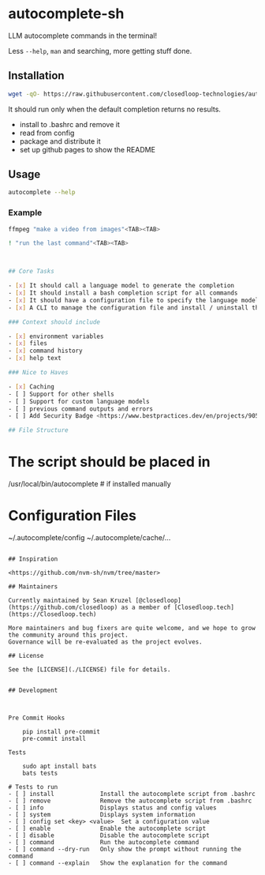 # autocomplete-sh

LLM autocomplete commands in the terminal!  

Less `--help`, `man` and searching, more getting stuff done.

## Installation

```bash
wget -qO- https://raw.githubusercontent.com/closedloop-technologies/autocomplete-sh/main/install.sh | bash
```


It should run only when the default completion returns no results.

- install to .bashrc and remove it
- read from config
- package and distribute it
- set up github pages to show the README

## Usage

```bash
autocomplete --help
```

### Example

```bash
ffmpeg "make a video from images"<TAB><TAB>
```

```bash
! "run the last command"<TAB><TAB>
```

```bash


## Core Tasks

- [x] It should call a language model to generate the completion
- [x] It should install a bash completion script for all commands
- [x] It should have a configuration file to specify the language model and API key
- [x] A CLI to manage the configuration file and install / uninstall the bash completion script

### Context should include

- [x] environment variables
- [x] files
- [x] command history
- [x] help text

### Nice to Haves

- [x] Caching
- [ ] Support for other shells
- [ ] Support for custom language models
- [ ] previous command outputs and errors
- [ ] Add Security Badge <https://www.bestpractices.dev/en/projects/9056/edit#all>

## File Structure

```

# The script should be placed in
/usr/local/bin/autocomplete # if installed manually
<!-- /usr/bin/autocomplete # if apt-get install autocomplete -->


# Configuration Files
~/.autocomplete/config
~/.autocomplete/cache/...
```

## Inspiration

<https://github.com/nvm-sh/nvm/tree/master>

## Maintainers

Currently maintained by Sean Kruzel [@closedloop](https://github.com/closedloop) as a member of [Closedloop.tech](https://Closedloop.tech)

More maintainers and bug fixers are quite welcome, and we hope to grow the community around this project.
Governance will be re-evaluated as the project evolves.

## License

See the [LICENSE](./LICENSE) file for details.


## Development



Pre Commit Hooks

    pip install pre-commit
    pre-commit install

Tests

    sudo apt install bats
    bats tests

# Tests to run
- [ ] install             Install the autocomplete script from .bashrc
- [ ] remove              Remove the autocomplete script from .bashrc
- [ ] info                Displays status and config values
- [ ] system              Displays system information
- [ ] config set <key> <value>  Set a configuration value
- [ ] enable              Enable the autocomplete script
- [ ] disable             Disable the autocomplete script
- [ ] command             Run the autocomplete command
- [ ] command --dry-run   Only show the prompt without running the command
- [ ] command --explain   Show the explanation for the command